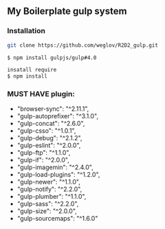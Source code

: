 ## My Boilerplate gulp system


### Installation

```sh
git clone https://github.com/weglov/R2D2_gulp.git

$ npm install gulpjs/gulp#4.0

insatall require
$ npm install
```

### MUST HAVE plugin:

   -  "browser-sync": "^2.11.1",
   -  "gulp-autoprefixer": "^3.1.0",
   -  "gulp-concat": "^2.6.0",
   -  "gulp-csso": "^1.0.1",
   -  "gulp-debug": "^2.1.2",
   -  "gulp-eslint": "^2.0.0",
   -  "gulp-ftp": "^1.1.0",
   -  "gulp-if": "^2.0.0",
   -  "gulp-imagemin": "^2.4.0",
   -  "gulp-load-plugins": "^1.2.0",
   -  "gulp-newer": "^1.1.0",
   -  "gulp-notify": "^2.2.0",
   -  "gulp-plumber": "^1.1.0",
   -  "gulp-sass": "^2.2.0",
   -  "gulp-size": "^2.0.0",
   -  "gulp-sourcemaps": "^1.6.0"